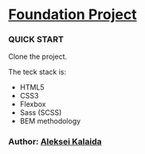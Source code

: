# [Foundation Project](https://alexklyde.github.io/foundation-project/)

### QUICK START

Clone the project.

The teck stack is:
* HTML5
* CSS3
* Flexbox
* Sass (SCSS)
* BEM methodology

### Author: [Aleksei Kalaida](https://alekseikalaidacv.netlify.app/)
